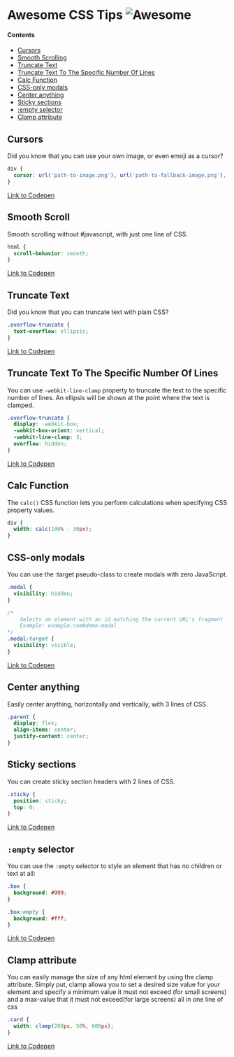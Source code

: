 # Awesome CSS Tips ![Awesome][awesome-badge]

#### Contents

- [Cursors](#cursors)
- [Smooth Scrolling](#smooth-scroll)
- [Truncate Text](#truncate-text)
- [Truncate Text To The Specific Number Of Lines](#truncate-text-to-the-specific-number-of-lines)
- [Calc Function](#calc-function)
- [CSS-only modals](#css-only-modals)
- [Center anything](#center-anything)
- [Sticky sections](#sticky-sections)
- [:empty selector](#empty-selector)
- [Clamp attribute](#clamp-attribute)

## Cursors

Did you know that you can use your own image, or even emoji as a cursor?

```css
div {
  cursor: url('path-to-image.png'), url('path-to-fallback-image.png'), auto;
}
```

[Link to Codepen](https://codepen.io/denic/pen/bGVpOPj)

## Smooth Scroll

Smooth scrolling without #javascript, with just one line of CSS.

```css
html {
  scroll-behavior: smooth;
}
```

[Link to Codepen](https://codepen.io/denic/pen/bGVeYqN)

## Truncate Text

Did you know that you can truncate text with plain CSS?

```css
.overflow-truncate {
  text-overflow: ellipsis;
}
```

[Link to Codepen](https://codepen.io/denic/pen/LYpZKMg)

## Truncate Text To The Specific Number Of Lines

You can use `-webkit-line-clamp` property to truncate the text to the specific number of lines. An ellipsis will be shown at the point where the text is clamped.

```css
.overflow-truncate {
  display: -webkit-box;
  -webkit-box-orient: vertical;
  -webkit-line-clamp: 3;
  overflow: hidden;
}
```

[Link to Codepen](https://codepen.io/denic/pen/pojEKGX)

## Calc Function

The `calc()` CSS function lets you perform calculations when specifying CSS property values.

```css
div {
  width: calc(100% - 30px);
}
```

## CSS-only modals

You can use the :target pseudo-class to create modals with zero JavaScript.

```css
.modal {
  visibility: hidden;
}

/*
    Selects an element with an id matching the current URL's fragment
    Example: example.com#demo-modal
*/
.modal:target {
  visibility: visible;
}
```

[Link to Codepen](https://codepen.io/denic/pen/ZEbKgPp)

## Center anything

Easily center anything, horizontally and vertically, with 3 lines of CSS.

```css
.parent {
  display: flex;
  align-items: center;
  justify-content: center;
}
```

## Sticky sections

You can create sticky section headers with 2 lines of CSS.

```css
.sticky {
  position: sticky;
  top: 0;
}
```

[Link to Codepen](https://codepen.io/denic/pen/jObYpaP)

## `:empty` selector

You can use the `:empty` selector to style an element that has no children or text at all:

```css
.box {
  background: #999;
}

.box:empty {
  background: #fff;
}
```

[Link to Codepen](https://codepen.io/denic/pen/KKMpZdP)

## Clamp attribute

You can easily manage the size of any html element by using the clamp attribute.
Simply put, clamp allowa you to set a desired size value for your element and specify a minimum value it must not exceed (for small screens) and a max-value that it must not exceed(for large screens) all in one line of css

```css
.card {
  width: clamp(200px, 50%, 600px);
}
```

[Link to Codepen](https://codepen.io/iyanushow/project/full/XwpaVP)

[awesome-badge]: https://cdn.rawgit.com/sindresorhus/awesome/d7305f38d29fed78fa85652e3a63e154dd8e8829/media/badge.svg
